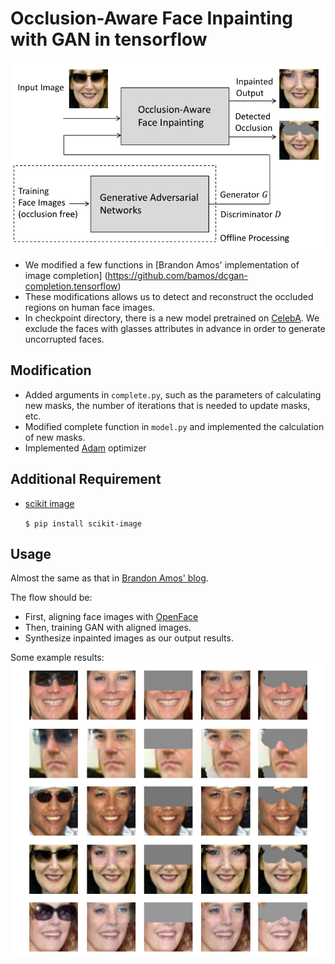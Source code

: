 # Occlusion-Aware Face Inpainting with GAN in tensorflow


![](/flow_chart.png)


+ We modified a few functions in [Brandon Amos' implementation of image completion] (https://github.com/bamos/dcgan-completion.tensorflow)
+ These modifications allows us to detect and reconstruct the occluded regions on human face images.
+ In checkpoint directory, there is a new model pretrained on [CelebA](http://mmlab.ie.cuhk.edu.hk/projects/CelebA.html). We exclude the faces with glasses attributes in advance in order to generate uncorrupted faces.


Modification
------------
+ Added arguments in `complete.py`, such as the parameters of calculating new masks, the number of iterations that is needed to  update masks, etc.  
+ Modified complete function in `model.py` and implemented the calculation of new masks.
+ Implemented [Adam](https://arxiv.org/abs/1412.6980) optimizer

Additional Requirement 
-----------
+ [scikit image](http://scikit-image.org/)

	`$ pip install scikit-image`

Usage
-----------
Almost the same as that in [Brandon Amos' blog](https://bamos.github.io/2016/08/09/deep-completion/).

The flow should be:
+ First, aligning face images with [OpenFace](http://cmusatyalab.github.io/openface/setup/) 
+ Then, training GAN with aligned images.
+ Synthesize inpainted images as our output results.

Some example results:
![](/example_result.png)


